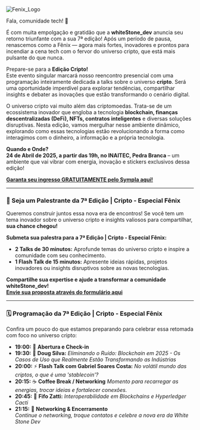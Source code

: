 <div style={{ textAlign: 'center' }}>
    <img src="/img/events/sticker_fenix.png" alt="Fenix_Logo" style={{ maxWidth: '350px' }} />
</div>


Fala, comunidade tech! 👋

É com muita empolgação e gratidão que a **whiteStone_dev** anuncia seu retorno triunfante com a sua 7ª edição! Após um período de pausa, renascemos como a Fênix — agora mais fortes, inovadores e prontos para incendiar a cena tech com o fervor do universo cripto, que está mais pulsante do que nunca.

Prepare-se para a **Edição Cripto!**  
Este evento singular marcará nosso reencontro presencial com uma programação inteiramente dedicada a talks sobre o universo **cripto**. Será uma oportunidade imperdível para explorar tendências, compartilhar insights e debater as inovações que estão transformando o cenário digital.

O universo cripto vai muito além das criptomoedas. Trata-se de um ecossistema inovador que engloba a tecnologia **blockchain, finanças descentralizadas (DeFi), NFTs, contratos inteligentes** e diversas soluções disruptivas. Nesta edição, vamos mergulhar nesse ambiente dinâmico, explorando como essas tecnologias estão revolucionando a forma como interagimos com o dinheiro, a informação e a própria tecnologia.

**Quando e Onde?**  
**24 de Abril de 2025, a partir das 19h, no INAITEC, Pedra Branca** – um ambiente que vai vibrar com energia, inovação e stickers exclusivos dessa edição!

**[Garanta seu ingresso GRATUITAMENTE pelo Sympla aqui!](https://www.sympla.com.br/evento/whitestone-dev-7-edicao-fenix/2851067)**

---

### 🎤 Seja um Palestrante da 7ª Edição | Cripto - Especial Fênix

Queremos construir juntos essa nova era de encontros! Se você tem um tema inovador sobre o universo cripto e insights valiosos para compartilhar, **sua chance chegou!**

**Submeta sua palestra para a 7ª Edição | Cripto - Especial Fênix:**  
- **2 Talks de 30 minutos:** Aprofunde temas do universo cripto e inspire a comunidade com seu conhecimento.  
- **1 Flash Talk de 15 minutos:** Apresente ideias rápidas, projetos inovadores ou insights disruptivos sobre as novas tecnologias.

**Compartilhe sua expertise e ajude a transformar a comunidade whiteStone_dev!**  
**[Envie sua proposta através do formulário aqui](https://forms.gle/JP8oAHYzAx8vJmZu5)**

---

### 🗓️ Programação da 7ª Edição | Cripto - Especial Fênix

Confira um pouco do que estamos preparando para celebrar essa retomada com foco no universo cripto:

- **19:00:** 🚪 **Abertura e Check-in**
- **19:30:** 🌟 **Doug Silva:** *Eliminando o Ruído: Blockchain em 2025 - Os Casos de Uso que Realmente Estão Transformando as Indústrias*
- **20:00:** ⚡ **Flash Talk com Gabriel Soares Costa:** *No volátil mundo das criptos, o que é uma 'stablecoin'?*  
- **20:15:** ☕ **Coffee Break / Networking**  *Momento para recarregar as energias, trocar ideias e fortalecer conexões.*
- **20:45:** 🌟 **Fifo Zatti:** *Interoperabilidade em Blockchains e Hyperledger Cacti*
- **21:15:** 🤝 **Networking & Encerramento**  
  *Continue o networking, troque contatos e celebre a nova era da White Stone Dev*
